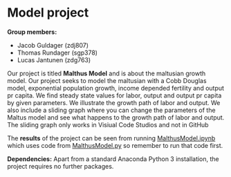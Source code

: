 # Model project

**Group members:**
- Jacob Guldager (zdj807)
- Thomas Rundager (sgp378)
- Lucas Jantunen (zdg763)

Our project is titled **Malthus Model** and is about the maltusian growth model.
Our project seeks to model the maltusian with a Cobb Douglas model, exponential population growth, income depended fertility and output pr capita. We find steady state values for labor, output and output pr capita by given parameters. We illustrate the growth path of labor and output. We also include a sliding graph where you can change the parameters of the Maltus model and see what happens to the growth path of labor and output. The sliding graph only works in Visiual Code Studios and not in GitHub

The **results** of the project can be seen from running [MalthusModel.ipynb](MalthusModel.ipynb) which uses code from [MalthusModel.py](MalthusModel.py) so remember to run that code first.

**Dependencies:** Apart from a standard Anaconda Python 3 installation, the project requires no further packages.

